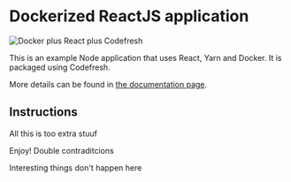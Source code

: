 # Dockerized ReactJS application

![Docker plus React plus Codefresh](docker-reactjs-codefresh.jpg)

This is an example Node application that uses React, Yarn and Docker.
It is packaged using Codefresh.

More details can be found in [the documentation page](https://codefresh.io/docs/docs/learn-by-example/nodejs/react/).

## Instructions

All this is too extra stuuf

Enjoy! Double contraditcions

Interesting things don't happen here
